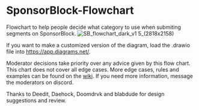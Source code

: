 # SponsorBlock-Flowchart
Flowchart to help people decide what category to use when submiting segments on SponsorBlock.
![SB_flowchart_dark_v1 5_(2818x2158)](https://user-images.githubusercontent.com/32819560/130003073-146dc6a7-a4b8-45b8-bce4-11aa36633fa0.png)

If you want to make a customized version of the diagram, load the .drawio file into https://app.diagrams.net/.

Moderator decisions take priority over any advice given by this flow chart. This chart does not cover all edge cases. More edge cases, rules and examples can be found on the [wiki](https://wiki.sponsor.ajay.app/index.php/Main_Page). If you need more information, message the moderators on discord.

Thanks to Deedit, Daehock, Doomdrvk and blabdude for design suggestions and review.
